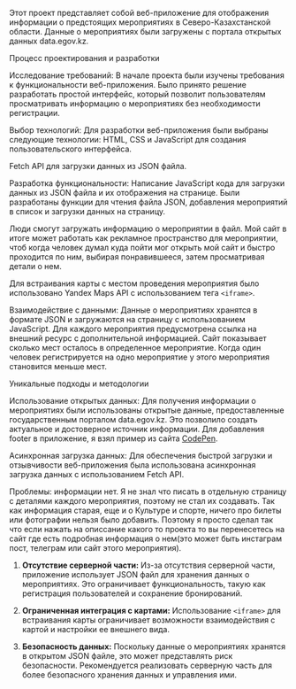 Этот проект представляет собой веб-приложение для отображения информации о предстоящих мероприятиях в Северо-Казахстанской области. Данные о мероприятиях были загружены с портала открытых данных data.egov.kz.

Процесс проектирования и разработки

Исследование требований: В начале проекта были изучены требования к функциональности веб-приложения. Было принято решение разработать простой интерфейс, который позволит пользователям просматривать информацию о мероприятиях без необходимости регистрации.

Выбор технологий: Для разработки веб-приложения были выбраны следующие технологии:
HTML, CSS и JavaScript для создания пользовательского интерфейса.

Fetch API для загрузки данных из JSON файла.

Разработка функциональности: Написание JavaScript кода для загрузки данных из JSON файла и их отображения на странице. Были разработаны функции для чтения файла JSON, добавления мероприятий в список и загрузки данных на страницу.

Люди смогут загружать информацию о мероприятии в файл. Мой сайт в итоге может работать как рекламное пространство для мероприятии, чтоб когда человек думал куда пойти мог открыть мой сайт и быстро проходится по ним, выбирая понравившееся, затем просматривая детали о нем. 

Для встраивания карты с местом проведения мероприятия было использовано Yandex Maps API с использованием тега `<iframe>`.

Взаимодействие с данными: Данные о мероприятиях хранятся в формате JSON и загружаются на страницу с использованием JavaScript. Для каждого мероприятия предусмотрена ссылка на внешний ресурс с дополнительной информацией. Сайт показывает сколько мест осталось в определенное мероприятие. Когда один человек регистрируется на одно мероприятие у этого мероприятия становится меньше мест. 

Уникальные подходы и методологии

Использование открытых данных: Для получения информации о мероприятиях были использованы открытые данные, предоставленные государственным порталом data.egov.kz. Это позволило создать актуальное и достоверное источник информации.
Для добавления footer в приложение, я взял пример из сайта [CodePen](https://codepen.io/uiswarup/pen/oNNMedZ).

Асинхронная загрузка данных: Для обеспечения быстрой загрузки и отзывчивости веб-приложения была использована асинхронная загрузка данных с использованием Fetch API.

Проблемы: информации нет. Я не знал что писать в отдельную страницу с деталями каждого мероприятия, поэтому не стал их создавать. Так как информация старая, еще и о Культуре и спорте, ничего про билеты или фотографии нельзя было добавить. Поэтому я просто сделал так что если нажать на описсание какого то проекта то вы перенесетесь на сайт где есть подробная информация о нем(это может быть инстаграм пост, телеграм или сайт этого мероприятия). 

1. **Отсутствие серверной части:** Из-за отсутствия серверной части, приложение использует JSON файл для хранения данных о мероприятиях. Это ограничивает функциональность, такую как регистрация пользователей и сохранение бронирований.

2. **Ограниченная интеграция с картами:** Использование `<iframe>` для встраивания карты ограничивает возможности взаимодействия с картой и настройки ее внешнего вида.

3. **Безопасность данных:** Поскольку данные о мероприятиях хранятся в открытом JSON файле, это может представлять риск безопасности. Рекомендуется реализовать серверную часть для более безопасного хранения данных и управления ими.
